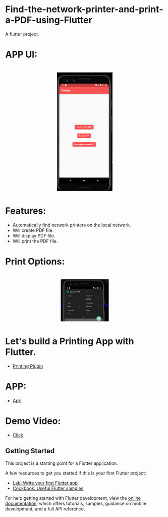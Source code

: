 # Find-the-network-printer-and-print-a-PDF-using-Flutter
A flutter project.

# APP UI:
# <p align="center"><img src="App view/app.PNG" alt="App UI" width="35%"/></a></p>

# Features:
- Automatically find network printers on the local network.
- Will create PDF file.
- Will display PDF file.
- Will print the PDF file.

# Print Options:
# <p align="center"><img src="App view/printing option.jpeg" alt="App UI" width="30%"/></a></p>

# Let's build a Printing App with Flutter. 

- [Printing Plugin](https://pub.dev/packages/printing)

# APP:

- [Apk](https://github.com/MSSohan/Find-the-network-printer-and-print-a-PDF-using-Flutter/blob/main/debug%20app/)

# Demo Video:
- [Click](https://github.com/MSSohan/Find-the-network-printer-and-print-a-PDF-using-Flutter/blob/main/App%20view)
  
## Getting Started

This project is a starting point for a Flutter application.

A few resources to get you started if this is your first Flutter project:

- [Lab: Write your first Flutter app](https://docs.flutter.dev/get-started/codelab)
- [Cookbook: Useful Flutter samples](https://docs.flutter.dev/cookbook)

For help getting started with Flutter development, view the
[online documentation](https://docs.flutter.dev/), which offers tutorials,
samples, guidance on mobile development, and a full API reference.
